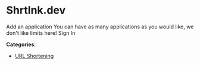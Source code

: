 # Shrtlnk.dev


Add an application You can have as many applications as you would like, we don't like limits here! Sign In



**Categories**:
- [URL Shortening](https://github.com/apis-list/apis-list#url-shortening)




